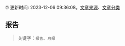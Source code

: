 :alarm_clock: 更新时间: 2023-12-06 09:36:08。[文章来源](/README.md)、[文章分类](/TAGS.md)

## 报告


> 关键字：`报告`、`月报`



